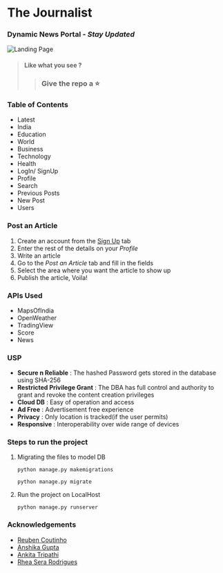 # The Journalist
 ### **Dynamic News Portal** - *Stay Updated*
![Landing Page](landing_page.png)

> #### Like what you see ?
> > ### Give the repo a ⭐

### Table of Contents
- Latest
- India
- Education
- World
- Business
- Technology
- Health
- LogIn/ SignUp
- Profile
- Search
- Previous Posts
- New Post
- Users
 
 ### Post an Article
 1. Create an account from the [Sign Up](https://intense-plains-26034.herokuapp.com/register/) tab
 2. Enter the rest of the details on your *Profile*
 3. Write an article
 4. Go to the *Post an Article* tab and fill in the fields
 5. Select the area where you want the article to show up
 6. Publish the article, Voila!
 
### APIs Used
- MapsOfIndia
- OpenWeather
- TradingView
- Score
- News
### USP
- **Secure n Reliable** : The hashed Password gets stored in the database using SHA-256
- **Restricted Privilege Grant** : The DBA has full control and authority to grant and revoke the content creation privileges
- **Cloud DB** : Easy of operation and access
- **Ad Free** : Advertisement free experience
- **Privacy** : Only location is tracked(if the user permits)
- **Responsive** : Interoperability over wide range of devices


### Steps to run the project
1. Migrating the files to model DB 
   
   `python manage.py makemigrations`
   
   `python manage.py migrate`
   
2. Run the project on LocalHost

   `python manage.py runserver`

 ### Acknowledgements
- [Reuben Coutinho](https://www.linkedin.com/in/reuben-c-b89ba295)
- [Anshika Gupta](https://www.linkedin.com/in/anshikagupta08/)
- [Ankita Tripathi]()
- [Rhea Sera Rodrigues]()

